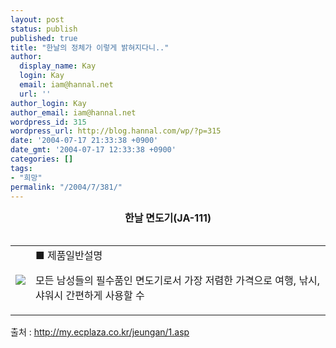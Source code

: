 ```yaml
---
layout: post
status: publish
published: true
title: "한날의 정체가 이렇게 밝혀지다니.."
author:
  display_name: Kay
  login: Kay
  email: iam@hannal.net
  url: ''
author_login: Kay
author_email: iam@hannal.net
wordpress_id: 315
wordpress_url: http://blog.hannal.com/wp/?p=315
date: '2004-07-17 21:33:38 +0900'
date_gmt: '2004-07-17 12:33:38 +0900'
categories: []
tags:
- "희망"
permalink: "/2004/7/381/"
---
```

<p><center><font size="3"><b>한날 면도기(JA-111)</b></font></center><br />
<table border="0">
<tr>
<td><img src="http://my.ecplaza.co.kr/jeungan/1.jpg" /></td>
<td>■ 제품일반설명</p>
<p>모든 남성들의 필수품인 면도기로서 가장 저렴한 가격으로 여행, 낚시, 샤워시 간편하게 사용할 수</td>
</tr>
</table>
<p>출처 : <a href="http://my.ecplaza.co.kr/jeungan/1.asp" target="_blank">http://my.ecplaza.co.kr/jeungan/1.asp</a></p>
